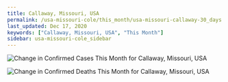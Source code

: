 ```yaml
---
title: Callaway, Missouri, USA
permalink: /usa-missouri-cole/this_month/usa-missouri-callaway-30_days.html
last_updated: Dec 17, 2020
keywords: ["Callaway, Missouri, USA", "This Month"]
sidebar: usa-missouri-cole_sidebar
---
```


![Change in Confirmed Cases This Month for Callaway, Missouri, USA](/covid_tracker/images/graphs/usa-missouri-callaway-delta_confirmed-30_days_graph.png)

![Change in Confirmed Deaths This Month for Callaway, Missouri, USA](/covid_tracker/images/graphs/usa-missouri-callaway-delta_deaths-30_days_graph.png)

